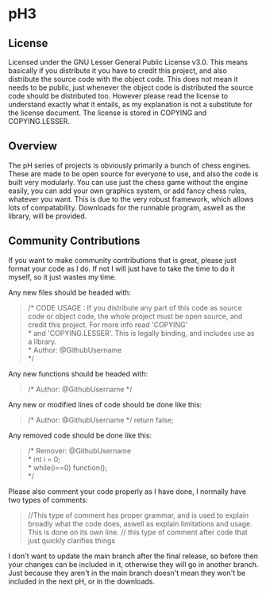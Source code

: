 # pH3

## License

Licensed under the GNU Lesser General Public License v3.0.
This means basically if you distribute it you have to credit this project, and also distribute the source code with the object code. This does not mean it needs to be public, just whenever the object code is distributed the source code should be distributed too. However please read the license to understand exactly what it entails, as my explanation is not a substitute for the license document. The license is stored in COPYING and COPYING.LESSER.

## Overview

The pH series of projects is obviously primarily a bunch of chess engines. These are made to be open source for everyone to use, and also the code is built very modularly. You can use just the chess game without the engine easily, you can add your own graphics system, or add fancy chess rules, whatever you want. This is due to the very robust framework, which allows lots of compatability. Downloads for the runnable program, aswell as the library, will be provided.

## Community Contributions

If you want to make community contributions that is great, please just format your code as I do. If not I will just have to take the time to do it myself, so it just wastes my time.

Any new files should be headed with:
> /* CODE USAGE : If you distribute any part of this code as source code or object code, the whole project must be open source, and credit this project. For more info read 'COPYING'   
>  \* and 'COPYING.LESSER'. This is legally binding, and includes use as a library.   
>  \* Author: @GithubUsername   
>  */

Any new functions should be headed with:
> /* Author: @GithubUsername \*/

Any new or modified lines of code should be done like this:
> /* Author: @GithubUsername \*/ return false;

Any removed code should be done like this:
> /* Remover: @GithubUsername   
>  \* int i = 0;   
>  \* while(i==0) function();   
>  \*/

Please also comment your code properly as I have done, I normally have two types of comments:
> //This type of comment has proper grammar, and is used to explain broadly what the code does, aswell as explain limitations and usage. This is done on its own line.
> // this type of comment after code that just quickly clarifies things

I don't want to update the main branch after the final release, so before then your changes can be included in it, otherwise they will go in another branch. Just because they aren't in the main branch doesn't mean they won't be included in the next pH, or in the downloads.
